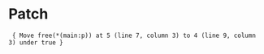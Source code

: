# Patch

```
 { Move free(*(main:p)) at 5 (line 7, column 3) to 4 (line 9, column 3) under true }
```
